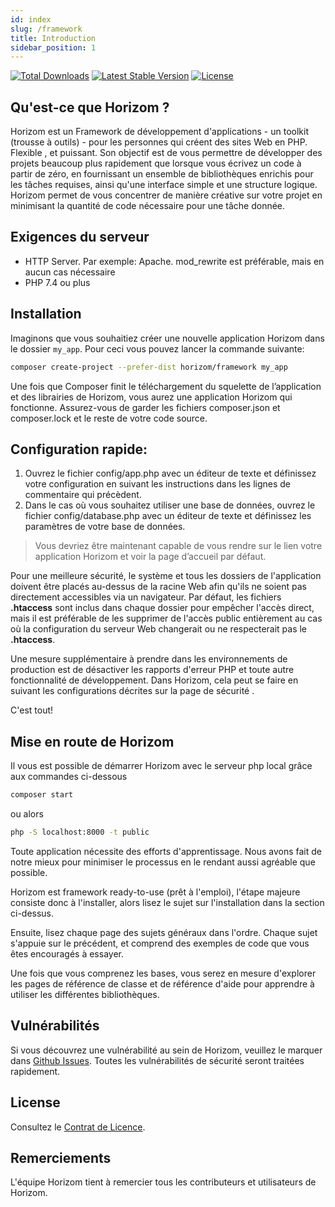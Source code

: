 ```yaml
---
id: index
slug: /framework
title: Introduction
sidebar_position: 1
---
```


[![Total Downloads](https://poser.pugx.org/horizom/framework/downloads)](//packagist.org/packages/horizom/framework) [![Latest Stable Version](https://poser.pugx.org/horizom/framework/v)](//packagist.org/packages/horizom/framework) [![License](https://poser.pugx.org/horizom/framework/license)](//packagist.org/packages/horizom/framework)

## Qu'est-ce que Horizom ?

Horizom est un Framework de développement d'applications - un toolkit \(trousse à outils\) - pour les personnes qui créent des sites Web en PHP. Flexible , et puissant. Son objectif est de vous permettre de développer des projets beaucoup plus rapidement que lorsque vous écrivez un code à partir de zéro, en fournissant un ensemble de bibliothèques enrichis pour les tâches requises, ainsi qu'une interface simple et une structure logique. Horizom permet de vous concentrer de manière créative sur votre projet en minimisant la quantité de code nécessaire pour une tâche donnée.

## Exigences du serveur

* HTTP Server. Par exemple: Apache. mod\_rewrite est préférable, mais en aucun cas nécessaire
* PHP 7.4 ou plus

## Installation

Imaginons que vous souhaitiez créer une nouvelle application Horizom dans le dossier `my_app`. Pour ceci vous pouvez lancer la commande suivante:

```bash
composer create-project --prefer-dist horizom/framework my_app
```

Une fois que Composer finit le téléchargement du squelette de l’application et des librairies de Horizom, vous aurez une application Horizom qui fonctionne. Assurez-vous de garder les fichiers composer.json et composer.lock et le reste de votre code source.

## Configuration rapide:

1. Ouvrez le fichier config/app.php avec un éditeur de texte et définissez votre configuration en suivant les instructions dans les lignes de commentaire qui précèdent.
2. Dans le cas où vous souhaitez utiliser une base de données, ouvrez le fichier config/database.php avec un éditeur de texte et définissez les paramètres de votre base de données.

> Vous devriez être maintenant capable de vous rendre sur le lien votre application Horizom et voir la page d’accueil par défaut.

Pour une meilleure sécurité, le système et tous les dossiers de l'application doivent être placés au-dessus de la racine Web afin qu'ils ne soient pas directement accessibles via un navigateur. Par défaut, les fichiers **.htaccess** sont inclus dans chaque dossier pour empêcher l'accès direct, mais il est préférable de les supprimer de l'accès public entièrement au cas où la configuration du serveur Web changerait ou ne respecterait pas le **.htaccess**.

Une mesure supplémentaire à prendre dans les environnements de production est de désactiver les rapports d'erreur PHP et toute autre fonctionnalité de développement. Dans Horizom, cela peut se faire en suivant les configurations décrites sur la page de sécurité .

C'est tout!

## Mise en route de Horizom

Il vous est possible de démarrer Horizom avec le serveur php local grâce aux commandes ci-dessous
```bash
composer start
```
ou alors

```bash
php -S localhost:8000 -t public
```
Toute application nécessite des efforts d'apprentissage. Nous avons fait de notre mieux pour minimiser le processus en le rendant aussi agréable que possible.

Horizom est framework ready-to-use \(prêt à l'emploi\), l'étape majeure consiste donc à l'installer, alors lisez le sujet sur l'installation dans la section ci-dessus.

Ensuite, lisez chaque page des sujets généraux dans l'ordre. Chaque sujet s'appuie sur le précédent, et comprend des exemples de code que vous êtes encouragés à essayer.

Une fois que vous comprenez les bases, vous serez en mesure d'explorer les pages de référence de classe et de référence d'aide pour apprendre à utiliser les différentes bibliothèques.

## Vulnérabilités

Si vous découvrez une vulnérabilité au sein de Horizom, veuillez le marquer dans [Github Issues](https://github.com/horizom/framework/issues). Toutes les vulnérabilités de sécurité seront traitées rapidement.

## License

Consultez le [Contrat de Licence](https://github.com/horizom/docs/blob/master/LICENSE.md).

## Remerciements

L'équipe Horizom tient à remercier tous les contributeurs et utilisateurs de Horizom.
